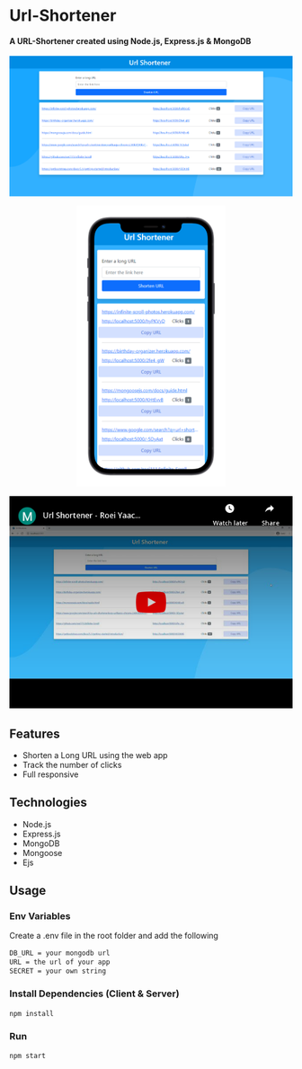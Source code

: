 # Url-Shortener

<h4>A URL-Shortener created using Node.js, Express.js & MongoDB</h4>

<img src="public/images/ogImage.png">
<p align="center">
  <img src="public/images/iphoneMockup.png" height="500">
</p>
<p align="center">
  <a href="https://youtu.be/iIN-IuodrzM"><img src="public/images/youtube-embed.png" alt="Url Shortener - Roei Yaacobi - Youtube Video"></a>
</p>

## Features

- Shorten a Long URL using the web app
- Track the number of clicks
- Full responsive

## Technologies

- Node.js
- Express.js
- MongoDB
- Mongoose
- Ejs

## Usage

### Env Variables

Create a .env file in the root folder and add the following

```
DB_URL = your mongodb url
URL = the url of your app
SECRET = your own string
```
### Install Dependencies (Client & Server)

```
npm install
```

### Run

```
npm start
```

